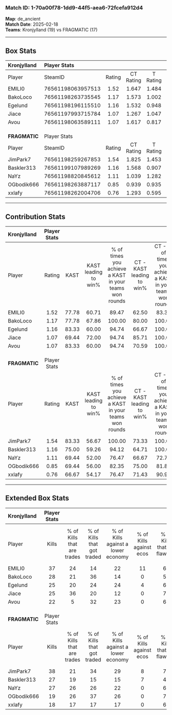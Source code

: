 ### Match ID: 1-70a00f78-1dd9-44f5-aea6-72fcefa912d4  
**Map**: de_ancient  
**Match Date**: 2025-02-18  
**Teams**: Kronjylland (19) vs FRAGMATIC (17)  

---  

## Box Stats  

| **Kronjylland** | Player Stats      |        |           |          |       |       |       |         |        |      |     |
| :- | :- | :-: | :-: | :-: | :-: | :-: | :-: | :-: | :-: | :-: | :-: |
| Player          | SteamID           | Rating | CT Rating | T Rating | KAST  |  ADR  | Kills | Assists | Deaths | K/D  | HS% |
| EMILI0          | 76561198063957513 |  1.52  |   1.647   |  1.484   | 77.78 | 105.1 |  37   |   12    |   25   | 1.48 | 59  |
| BakoLoco        | 76561198263735545 |  1.17  |   1.573   |  1.002   | 77.78 | 85.3  |  28   |   14    |   30   | 0.93 | 57  |
| Egelund         | 76561198196115510 |  1.16  |   1.532   |  0.948   | 83.33 | 65.7  |  25   |    7    |   23   | 1.09 | 24  |
| Jiace           | 76561197993715784 |  1.07  |   1.267   |  1.047   | 69.44 | 74.1  |  25   |    6    |   24   | 1.04 | 52  |
| Avou            | 76561198063589111 |  1.07  |   1.617   |  0.817   | 83.33 | 71.5  |  22   |   15    |   27   | 0.81 | 45  |
|                 |                   |        |           |          |       |       |       |         |        |      |     |
|                 |                   |        |           |          |       |       |       |         |        |      |     |
|                 |                   |        |           |          |       |       |       |         |        |      |     |
| **FRAGMATIC**   | Player Stats      |        |           |          |       |       |       |         |        |      |     |
| Player          | SteamID           | Rating | CT Rating | T Rating | KAST  |  ADR  | Kills | Assists | Deaths | K/D  | HS% |
| JimPark7        | 76561198259267853 |  1.54  |   1.825   |  1.453   | 83.33 | 108.2 |  38   |   13    |   29   | 1.31 | 52  |
| Baskler313      | 76561199107989269 |  1.16  |   1.568   |  0.907   | 75.00 | 79.4  |  27   |   11    |   26   | 1.04 | 59  |
| NaYz            | 76561198820845612 |  1.11  |   1.039   |  1.282   | 69.44 | 79.5  |  27   |    9    |   26   | 1.04 | 37  |
| OGbodik666      | 76561198263887117 |  0.85  |   0.939   |  0.935   | 69.44 | 63.7  |  19   |    7    |   27   | 0.70 | 47  |
| xxlafy          | 76561198262004706 |  0.76  |   1.293   |  0.595   | 66.67 | 60.1  |  18   |    7    |   29   | 0.62 | 72  |
---  

## Contribution Stats  

| **Kronjylland** | Player Stats |       |                      |                                                        |                           |                                                             |                          |                                                            |
| :- | :-: | :-: | :-: | :-: | :-: | :-: | :-: | :-: |
| Player          |    Rating    | KAST  | KAST leading to win% | % of times you achieve a KAST in your teams won rounds | CT - KAST leading to win% | CT - % of times you achieve a KAST in your teams won rounds | T - KAST leading to win% | T - % of times you achieve a KAST in your teams won rounds |
| EMILI0          |     1.52     | 77.78 |        60.71         |                         89.47                          |           62.50           |                            83.33                            |          58.33           |                           100.00                           |
| BakoLoco        |     1.17     | 77.78 |        67.86         |                         100.00                         |           80.00           |                           100.00                            |          53.85           |                           100.00                           |
| Egelund         |     1.16     | 83.33 |        60.00         |                         94.74                          |           66.67           |                           100.00                            |          50.00           |                           85.71                            |
| Jiace           |     1.07     | 69.44 |        72.00         |                         94.74                          |           85.71           |                           100.00                            |          54.55           |                           85.71                            |
| Avou            |     1.07     | 83.33 |        60.00         |                         94.74                          |           70.59           |                           100.00                            |          46.15           |                           85.71                            |
|                 |              |       |                      |                                                        |                           |                                                             |                          |                                                            |
|                 |              |       |                      |                                                        |                           |                                                             |                          |                                                            |
|                 |              |       |                      |                                                        |                           |                                                             |                          |                                                            |
| **FRAGMATIC**   | Player Stats |       |                      |                                                        |                           |                                                             |                          |                                                            |
| Player          |    Rating    | KAST  | KAST leading to win% | % of times you achieve a KAST in your teams won rounds | CT - KAST leading to win% | CT - % of times you achieve a KAST in your teams won rounds | T - KAST leading to win% | T - % of times you achieve a KAST in your teams won rounds |
| JimPark7        |     1.54     | 83.33 |        56.67         |                         100.00                         |           73.33           |                           100.00                            |          40.00           |                           100.00                           |
| Baskler313      |     1.16     | 75.00 |        59.26         |                         94.12                          |           64.71           |                           100.00                            |          50.00           |                           83.33                            |
| NaYz            |     1.11     | 69.44 |        52.00         |                         76.47                          |           66.67           |                            72.73                            |          38.46           |                           83.33                            |
| OGbodik666      |     0.85     | 69.44 |        56.00         |                         82.35                          |           75.00           |                            81.82                            |          38.46           |                           83.33                            |
| xxlafy          |     0.76     | 66.67 |        54.17         |                         76.47                          |           71.43           |                            90.91                            |          30.00           |                           50.00                            |
---  

## Extended Box Stats  

| **Kronjylland** | Player Stats |                            |                            |                                    |                         |                              |                                 |        |                             |                                     |                          |                               |                            |
| :- | :-: | :-: | :-: | :-: | :-: | :-: | :-: | :-: | :-: | :-: | :-: | :-: | :-: |
| Player          |    Kills     | % of Kills that are trades | % of Kills that got traded | % of Kills against a lower economy | % of Kills against ecos | % of Kills that are flawless | % of Kills that are close duels | Deaths | % of Deaths that get traded | % of Deaths against a lower economy | % of Deaths against ecos | % of Deaths that are flawless | % of Deaths that are close |
| EMILI0          |      37      |             24             |             14             |                 22                 |           11            |              62              |                5                |   25   |             16              |                 20                  |            0             |              72               |             0              |
| BakoLoco        |      28      |             21             |             36             |                 14                 |            0            |              57              |               18                |   30   |             27              |                 17                  |            0             |              63               |             10             |
| Egelund         |      25      |             20             |             24             |                 24                 |            4            |              64              |                8                |   23   |             26              |                 22                  |            0             |              70               |             0              |
| Jiace           |      25      |             36             |             20             |                 12                 |            0            |              76              |               12                |   24   |             25              |                 13                  |            0             |              75               |             4              |
| Avou            |      22      |             5              |             32             |                 23                 |            0            |              64              |                9                |   27   |             37              |                 15                  |            0             |              52               |             0              |
|                 |              |                            |                            |                                    |                         |                              |                                 |        |                             |                                     |                          |                               |                            |
|                 |              |                            |                            |                                    |                         |                              |                                 |        |                             |                                     |                          |                               |                            |
|                 |              |                            |                            |                                    |                         |                              |                                 |        |                             |                                     |                          |                               |                            |
| **FRAGMATIC**   | Player Stats |                            |                            |                                    |                         |                              |                                 |        |                             |                                     |                          |                               |                            |
| Player          |    Kills     | % of Kills that are trades | % of Kills that got traded | % of Kills against a lower economy | % of Kills against ecos | % of Kills that are flawless | % of Kills that are close duels | Deaths | % of Deaths that get traded | % of Deaths against a lower economy | % of Deaths against ecos | % of Deaths that are flawless | % of Deaths that are close |
| JimPark7        |      38      |             21             |             34             |                 29                 |            8            |              71              |                0                |   29   |             24              |                 14                  |            0             |              59               |             17             |
| Baskler313      |      27      |             19             |             15             |                 15                 |            7            |              44              |                4                |   26   |             19              |                 12                  |            0             |              73               |             4              |
| NaYz            |      27      |             26             |             26             |                 22                 |            0            |              67              |               11                |   26   |             12              |                 15                  |            0             |              65               |             12             |
| OGbodik666      |      19      |             26             |             37             |                 26                 |            0            |              74              |                0                |   27   |             22              |                 11                  |            0             |              56               |             11             |
| xxlafy          |      18      |             17             |             17             |                 17                 |            0            |              67              |                0                |   29   |             41              |                 14                  |            0             |              69               |             7              |
